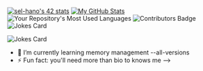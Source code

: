###

[![sel-hano's 42 stats](https://badge.mediaplus.ma/greenbinary/sel-hano?1337Badge=off)](https://github.com/oakoudad/badge42)
[![My GitHub Stats](https://github-readme-stats.vercel.app/api/?username=0x013FA11&count_private=true&theme=tokyonight&showicons=true)]()
![Your Repository's Most Used Languages](https://github-readme-stats.vercel.app/api/top-langs/?username=0x013FA11&theme=blue-green)
![Contributors Badge](https://contrib.rocks/image?repo=0x013FA11/RANDOM)
![Jokes Card](https://readme-jokes.vercel.app/api)
<!-- HTML -->
<img src="https://readme-jokes.vercel.app/api" alt="Jokes Card" />

- 🌱 I’m currently learning memory management --all-versions
- ⚡ Fun fact: you'll need more than bio to knows me
-->
